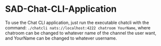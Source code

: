 # SAD-Chat-CLI-Application

To use the Chat CLI application, just run the executable chatcli with the command: `./chatcli nats://localhost:4222 chatroom YourName`,
where chatroom can be changed to whatever name of the channel the user want, and YourName can be changed to whatever username.
